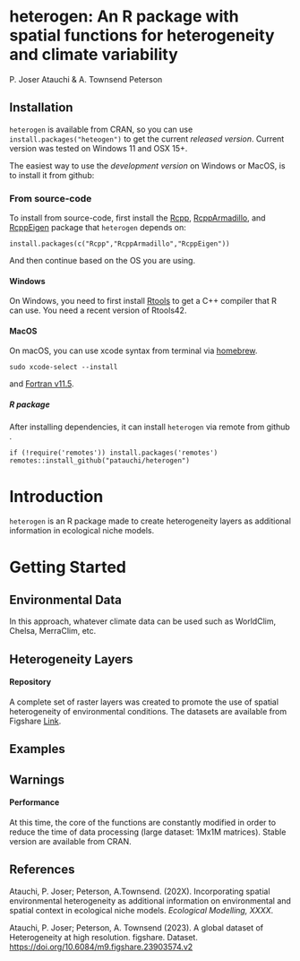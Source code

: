 # heterogen: An R package with spatial functions for heterogeneity and climate variability

P. Joser Atauchi & A. Townsend Peterson

## Installation

`heterogen` is available from CRAN, so you can use `install.packages("heteogen")` to get the current *released version*. Current version was tested on Windows 11 and OSX 15+.

The easiest way to use the *development version* on Windows or MacOS, is to install it from github:

### From source-code

To install from source-code, first install the [Rcpp](https://cran.r-project.org/package=Rcpp), [RcppArmadillo](https://cran.r-project.org/package=RcppArmadillo), and [RcppEigen](https://cran.r-project.org/package=RcppEigen) package that `heterogen` depends on:

```         
install.packages(c("Rcpp","RcppArmadillo","RcppEigen"))
```

And then continue based on the OS you are using.

#### Windows

On Windows, you need to first install [Rtools](https://cran.r-project.org/bin/windows/Rtools/) to get a C++ compiler that R can use. You need a recent version of Rtools42.

#### MacOS

On macOS, you can use xcode syntax from terminal via [homebrew](https://brew.sh).

`sudo xcode-select --install`

and [Fortran v11.5](https://mac.r-project.org/tools/).

##### R package

After installing dependencies, it can install `heterogen` via remote from github .

```         
if (!require('remotes')) install.packages('remotes')
remotes::install_github("patauchi/heterogen")
```

# Introduction

`heterogen` is an R package made to create heterogeneity layers as additional information in ecological niche models.

# Getting Started

## Environmental Data

In this approach, whatever climate data can be used such as WorldClim, Chelsa, MerraClim, etc.

## Heterogeneity Layers

#### Repository

A complete set of raster layers was created to promote the use of spatial heterogeneity of environmental conditions. The datasets are available from Figshare [Link](https://doi.org/10.6084/m9.figshare.23903574.v1).

## Examples

## Warnings

#### Performance

At this time, the core of the functions are constantly modified in order to reduce the time of data processing (large dataset: 1Mx1M matrices). Stable version are available from CRAN.

## References

Atauchi, P. Joser; Peterson, A.Townsend. (202X). Incorporating spatial environmental heterogeneity as additional information on environmental and spatial context in ecological niche models. *Ecological Modelling, XXXX*.

Atauchi, P. Joser; Peterson, A. Townsend (2023). A global dataset of Heterogeneity at high resolution. figshare. Dataset. <https://doi.org/10.6084/m9.figshare.23903574.v2>
